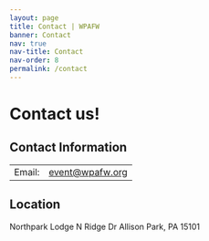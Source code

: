 ```yaml
---
layout: page
title: Contact | WPAFW
banner: Contact
nav: true
nav-title: Contact
nav-order: 8
permalink: /contact
---
```


# Contact us! 

## Contact Information

|||
|---|---|
|Email:|event@wpafw.org|

## Location


Northpark Lodge
N Ridge Dr
Allison Park, PA 15101
